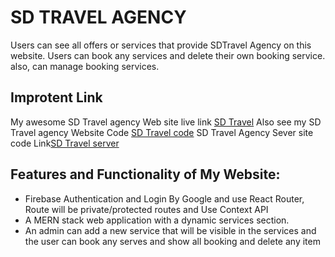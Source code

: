 # SD TRAVEL AGENCY
Users can see all offers or services that provide SDTravel Agency on this website. Users can book any services and delete their own booking service. also, can manage booking services.



## Improtent Link

My awesome SD Travel agency Web site live link [SD Travel](https://sd-travel-agency.web.app/)
Also see my SD Travel agency Website Code [SD Travel code](https://github.com/abudaudhossain/sd-travel-agency-client)
SD Travel Agency Sever site code Link[SD Travel server](https://github.com/abudaudhossain/sd-travel-agency-server)

## Features and Functionality of My Website:
* Firebase Authentication and  Login By Google and use React Router, Route will be private/protected routes and Use Context API
* A MERN stack web application with a dynamic services section.
* An admin can add a new service that will be visible in the services and the user can book any serves and  show all booking and delete any item


